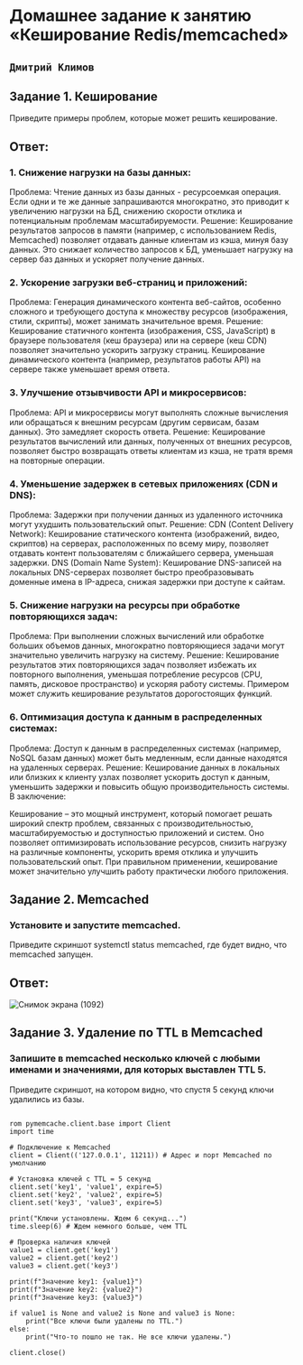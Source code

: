 # Домашнее задание к занятию «Кеширование Redis/memcached»
## ` Дмитрий Климов `

## Задание 1. Кеширование

Приведите примеры проблем, которые может решить кеширование.

## Ответ: 

### 1. Снижение нагрузки на базы данных:

Проблема: Чтение данных из базы данных - ресурсоемкая операция. Если одни и те же данные запрашиваются многократно, это приводит к увеличению нагрузки на БД, снижению скорости отклика и потенциальным проблемам масштабируемости.
Решение: Кеширование результатов запросов в памяти (например, с использованием Redis, Memcached) позволяет отдавать данные клиентам из кэша, минуя базу данных. Это снижает количество запросов к БД, уменьшает нагрузку на сервер баз данных и ускоряет получение данных.

### 2. Ускорение загрузки веб-страниц и приложений:

Проблема: Генерация динамического контента веб-сайтов, особенно сложного и требующего доступа к множеству ресурсов (изображения, стили, скрипты), может занимать значительное время.
Решение: Кеширование статичного контента (изображения, CSS, JavaScript) в браузере пользователя (кеш браузера) или на сервере (кеш CDN) позволяет значительно ускорить загрузку страниц. Кеширование динамического контента (например, результатов работы API) на сервере также уменьшает время ответа.

### 3. Улучшение отзывчивости API и микросервисов:

Проблема: API и микросервисы могут выполнять сложные вычисления или обращаться к внешним ресурсам (другим сервисам, базам данных). Это замедляет скорость ответа.
Решение: Кеширование результатов вычислений или данных, полученных от внешних ресурсов, позволяет быстро возвращать ответы клиентам из кэша, не тратя время на повторные операции.

### 4. Уменьшение задержек в сетевых приложениях (CDN и DNS):

Проблема: Задержки при получении данных из удаленного источника могут ухудшить пользовательский опыт.
Решение:
CDN (Content Delivery Network): Кеширование статического контента (изображений, видео, скриптов) на серверах, расположенных по всему миру, позволяет отдавать контент пользователям с ближайшего сервера, уменьшая задержки.
DNS (Domain Name System): Кеширование DNS-записей на локальных DNS-серверах позволяет быстро преобразовывать доменные имена в IP-адреса, снижая задержки при доступе к сайтам.

### 5. Снижение нагрузки на ресурсы при обработке повторяющихся задач:

Проблема: При выполнении сложных вычислений или обработке больших объемов данных, многократно повторяющиеся задачи могут значительно увеличить нагрузку на систему.
Решение: Кеширование результатов этих повторяющихся задач позволяет избежать их повторного выполнения, уменьшая потребление ресурсов (CPU, память, дисковое пространство) и ускоряя работу системы. Примером может служить кеширование результатов дорогостоящих функций.

### 6. Оптимизация доступа к данным в распределенных системах:

Проблема: Доступ к данным в распределенных системах (например, NoSQL базам данных) может быть медленным, если данные находятся на удаленных серверах.
Решение: Кеширование данных в локальных или близких к клиенту узлах позволяет ускорить доступ к данным, уменьшить задержки и повысить общую производительность системы.
В заключение:

Кеширование – это мощный инструмент, который помогает решать широкий спектр проблем, связанных с производительностью, масштабируемостью и доступностью приложений и систем. Оно позволяет оптимизировать использование ресурсов, снизить нагрузку на различные компоненты, ускорить время отклика и улучшить пользовательский опыт. При правильном применении, кеширование может значительно улучшить работу практически любого приложения.

## Задание 2. Memcached

### Установите и запустите memcached.

Приведите скриншот systemctl status memcached, где будет видно, что memcached запущен.

## Ответ:

![Снимок экрана (1092)](https://github.com/user-attachments/assets/50cfcec7-eab5-4b28-94d5-b0b89b280265)

## Задание 3. Удаление по TTL в Memcached

### Запишите в memcached несколько ключей с любыми именами и значениями, для которых выставлен TTL 5.

Приведите скриншот, на котором видно, что спустя 5 секунд ключи удалились из базы.

```

rom pymemcache.client.base import Client
import time

# Подключение к Memcached
client = Client(('127.0.0.1', 11211)) # Адрес и порт Memcached по умолчанию

# Установка ключей с TTL = 5 секунд
client.set('key1', 'value1', expire=5)
client.set('key2', 'value2', expire=5)
client.set('key3', 'value3', expire=5)

print("Ключи установлены. Ждем 6 секунд...")
time.sleep(6) # Ждем немного больше, чем TTL

# Проверка наличия ключей
value1 = client.get('key1')
value2 = client.get('key2')
value3 = client.get('key3')

print(f"Значение key1: {value1}")
print(f"Значение key2: {value2}")
print(f"Значение key3: {value3}")

if value1 is None and value2 is None and value3 is None:
    print("Все ключи были удалены по TTL.")
else:
    print("Что-то пошло не так. Не все ключи удалены.")

client.close()


```
